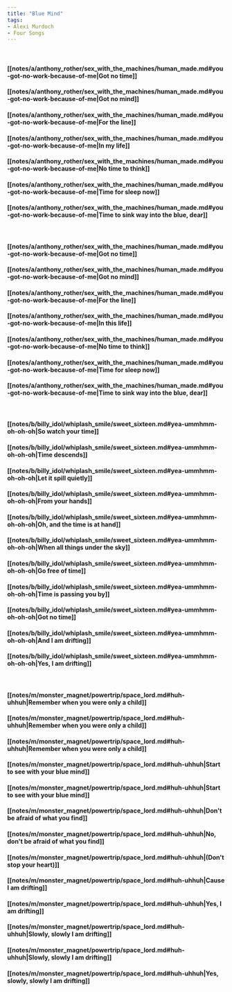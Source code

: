 ```yaml
---
title: "Blue Mind"
tags:
- Alexi Murdoch
- Four Songs
---
```

&nbsp;
#### [[notes/a/anthony_rother/sex_with_the_machines/human_made.md#you-got-no-work-because-of-me|Got no time]]
#### [[notes/a/anthony_rother/sex_with_the_machines/human_made.md#you-got-no-work-because-of-me|Got no mind]]
#### [[notes/a/anthony_rother/sex_with_the_machines/human_made.md#you-got-no-work-because-of-me|For the line]]
#### [[notes/a/anthony_rother/sex_with_the_machines/human_made.md#you-got-no-work-because-of-me|In my life]]
#### [[notes/a/anthony_rother/sex_with_the_machines/human_made.md#you-got-no-work-because-of-me|No time to think]]
#### [[notes/a/anthony_rother/sex_with_the_machines/human_made.md#you-got-no-work-because-of-me|Time for sleep now]]
#### [[notes/a/anthony_rother/sex_with_the_machines/human_made.md#you-got-no-work-because-of-me|Time to sink way into the blue, dear]]
&nbsp;
#### [[notes/a/anthony_rother/sex_with_the_machines/human_made.md#you-got-no-work-because-of-me|Got no time]]
#### [[notes/a/anthony_rother/sex_with_the_machines/human_made.md#you-got-no-work-because-of-me|Got no mind]]
#### [[notes/a/anthony_rother/sex_with_the_machines/human_made.md#you-got-no-work-because-of-me|For the line]]
#### [[notes/a/anthony_rother/sex_with_the_machines/human_made.md#you-got-no-work-because-of-me|In this life]]
#### [[notes/a/anthony_rother/sex_with_the_machines/human_made.md#you-got-no-work-because-of-me|No time to think]]
#### [[notes/a/anthony_rother/sex_with_the_machines/human_made.md#you-got-no-work-because-of-me|Time for sleep now]]
#### [[notes/a/anthony_rother/sex_with_the_machines/human_made.md#you-got-no-work-because-of-me|Time to sink way into the blue, dear]]
&nbsp;
#### [[notes/b/billy_idol/whiplash_smile/sweet_sixteen.md#yea-ummhmm-oh-oh-oh|So watch your time]]
#### [[notes/b/billy_idol/whiplash_smile/sweet_sixteen.md#yea-ummhmm-oh-oh-oh|Time descends]]
#### [[notes/b/billy_idol/whiplash_smile/sweet_sixteen.md#yea-ummhmm-oh-oh-oh|Let it spill quietly]]
#### [[notes/b/billy_idol/whiplash_smile/sweet_sixteen.md#yea-ummhmm-oh-oh-oh|From your hands]]
#### [[notes/b/billy_idol/whiplash_smile/sweet_sixteen.md#yea-ummhmm-oh-oh-oh|Oh, and the time is at hand]]
#### [[notes/b/billy_idol/whiplash_smile/sweet_sixteen.md#yea-ummhmm-oh-oh-oh|When all things under the sky]]
#### [[notes/b/billy_idol/whiplash_smile/sweet_sixteen.md#yea-ummhmm-oh-oh-oh|Go free of time]]
#### [[notes/b/billy_idol/whiplash_smile/sweet_sixteen.md#yea-ummhmm-oh-oh-oh|Time is passing you by]]
#### [[notes/b/billy_idol/whiplash_smile/sweet_sixteen.md#yea-ummhmm-oh-oh-oh|Got no time]]
#### [[notes/b/billy_idol/whiplash_smile/sweet_sixteen.md#yea-ummhmm-oh-oh-oh|And I am drifting]]
#### [[notes/b/billy_idol/whiplash_smile/sweet_sixteen.md#yea-ummhmm-oh-oh-oh|Yes, I am drifting]]
&nbsp;
#### [[notes/m/monster_magnet/powertrip/space_lord.md#huh-uhhuh|Remember when you were only a child]]
#### [[notes/m/monster_magnet/powertrip/space_lord.md#huh-uhhuh|Remember when you were only a child]]
#### [[notes/m/monster_magnet/powertrip/space_lord.md#huh-uhhuh|Remember when you were only a child]]
#### [[notes/m/monster_magnet/powertrip/space_lord.md#huh-uhhuh|Start to see with your blue mind]]
#### [[notes/m/monster_magnet/powertrip/space_lord.md#huh-uhhuh|Start to see with your blue mind]]
#### [[notes/m/monster_magnet/powertrip/space_lord.md#huh-uhhuh|Don't be afraid of what you find]]
#### [[notes/m/monster_magnet/powertrip/space_lord.md#huh-uhhuh|No, don't be afraid of what you find]]
#### [[notes/m/monster_magnet/powertrip/space_lord.md#huh-uhhuh|(Don't stop your heart)]]
#### [[notes/m/monster_magnet/powertrip/space_lord.md#huh-uhhuh|Cause I am drifting]]
#### [[notes/m/monster_magnet/powertrip/space_lord.md#huh-uhhuh|Yes, I am drifting]]
#### [[notes/m/monster_magnet/powertrip/space_lord.md#huh-uhhuh|Slowly, slowly I am drifting]]
#### [[notes/m/monster_magnet/powertrip/space_lord.md#huh-uhhuh|Slowly, slowly I am drifting]]
#### [[notes/m/monster_magnet/powertrip/space_lord.md#huh-uhhuh|Yes, slowly, slowly I am drifting]]
